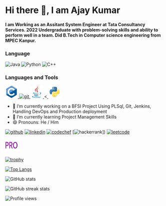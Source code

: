 # Hi there 👋, I am Ajay Kumar
#### I am Working as an Assitant System Engineer at Tata Consultancy Services. 2022 Undergraduate with problem-solving skills and ability to perform well in a team. Did B.Tech in Computer science engineering from MPEC Kanpur.

### Language

![Java](https://img.shields.io/badge/-java-E34A86?style=flat-square&logo=java)
![Python](https://img.shields.io/badge/-Python-black?style=flat-square&logo=Python)
![C++](https://img.shields.io/badge/-C++-00599C?style=flat-square&logo=c)

<h3 align="left">Languages and Tools</h3>
<p align="left"> <a href="https://www.cprogramming.com/" target="_blank"> <img src="https://raw.githubusercontent.com/devicons/devicon/master/icons/c/c-original.svg" alt="c" width="40" height="40"/> </a> <a href="https://git-scm.com/" target="_blank"> <img src="https://www.vectorlogo.zone/logos/git-scm/git-scm-icon.svg" alt="git" width="40" height="40"/> </a> <a href="https://www.java.com" target="_blank"> <img src="https://raw.githubusercontent.com/devicons/devicon/master/icons/java/java-original.svg" alt="java" width="40" height="40"/> </a> <<a href="https://www.python.org" target="_blank"> <img src="https://raw.githubusercontent.com/devicons/devicon/master/icons/python/python-original.svg" alt="python" width="40" height="40"/> </a>  </p>



- 🔭 I’m currently working on a BFSI Project Using PLSql, Git, Jenkins, Handling DevOps and Production deployment  
- 🌱 I’m currently learning Project Management Skills 
- 😄 Pronouns: He / Him 


[<img src='https://cdn.jsdelivr.net/npm/simple-icons@3.0.1/icons/github.svg' alt='github' height='40'>]()  [<img src='https://cdn.jsdelivr.net/npm/simple-icons@3.0.1/icons/linkedin.svg' alt='linkedin' height='40'>]()  [<img src='https://cdn.jsdelivr.net/npm/simple-icons@3.0.1/icons/codechef.svg' alt='codechef' height='40'>]()  [<img src='https://cdn.jsdelivr.net/npm/simple-icons@3.0.1/icons/hackerrank.svg' alt='hackerrank' height='40'>])  [<img src='https://cdn.jsdelivr.net/npm/simple-icons@3.0.1/icons/leetcode.svg' alt='leetcode' height='40'>]()  

<a href='https://github.com/pricing'><img src='https://raw.githubusercontent.com/acervenky/animated-github-badges/master/assets/pro.gif' width='40' height='40'></a> 

[![trophy](https://github-profile-trophy.vercel.app/?username=vvermaaj)](https://github.com/ryo-ma/github-profile-trophy)

[![Top Langs](https://github-readme-stats.vercel.app/api/top-langs/?username=vvermaaj)](https://github.com/anuraghazra/github-readme-stats)

![GitHub stats](https://github-readme-stats.vercel.app/api?username=vvermaaj&show_icons=true&count_private=true)  

![GitHub streak stats](https://github-readme-streak-stats.herokuapp.com/?user=vvermaaj)  

![Profile views](https://gpvc.arturio.dev/vvermaaj)  
